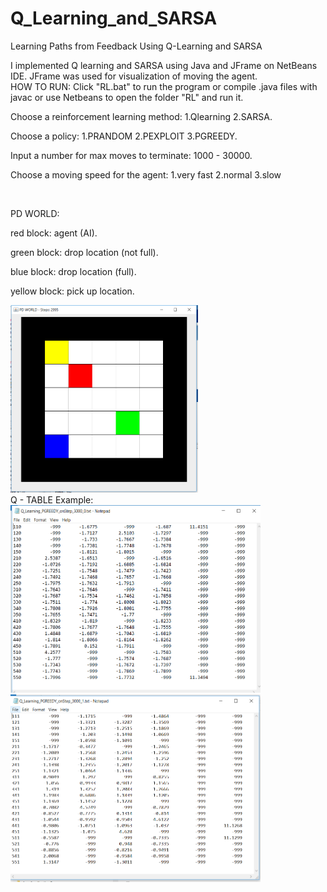 # Q_Learning_and_SARSA
Learning Paths from Feedback Using Q-Learning and SARSA

I implemented Q learning and SARSA using Java and JFrame on NetBeans IDE.
JFrame was used for visualization of moving the agent. 
<br>
HOW TO RUN:
Click "RL.bat" to run the program or compile .java files with javac 
or use Netbeans to open the folder "RL" and run it.

Choose a reinforcement learning method: 1.Qlearning 2.SARSA.

Choose a policy: 1.PRANDOM 2.PEXPLOIT 3.PGREEDY.

Input a number for max moves to terminate: 1000 - 30000.

Choose a moving speed for the agent: 1.very fast 2.normal 3.slow

<br>

PD WORLD:

red block: agent (AI).

green block: drop location (not full).

blue block: drop location (full).

yellow block: pick up location.

<img src="https://github.com/xzhou29/Q_Learning_and_SARSA/blob/master/Capture3.PNG" width="300" height="300" />

<br>
Q - TABLE Example: 
<img src="https://github.com/xzhou29/Q_Learning_and_SARSA/blob/master/Capture4.PNG" width="400" height="300" />
<img src="https://github.com/xzhou29/Q_Learning_and_SARSA/blob/master/Capture5.PNG" width="400" height="300" />

